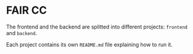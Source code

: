 # FAIR CC

The frontend and the backend are splitted into different projects: `frontend` and `backend`.

Each project contains its own `README.md` file explaining how to run it.
